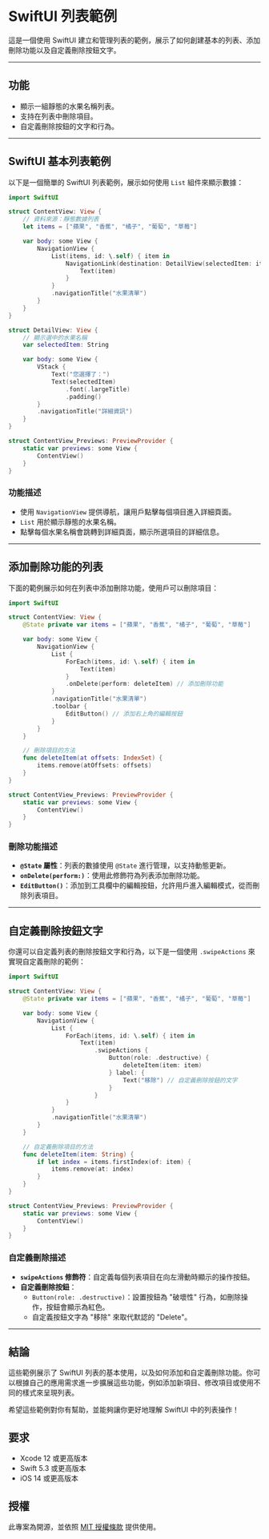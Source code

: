 
# SwiftUI 列表範例

這是一個使用 SwiftUI 建立和管理列表的範例，展示了如何創建基本的列表、添加刪除功能以及自定義刪除按鈕文字。

---

## **功能**

- 顯示一組靜態的水果名稱列表。
- 支持在列表中刪除項目。
- 自定義刪除按鈕的文字和行為。

---

## **SwiftUI 基本列表範例**

以下是一個簡單的 SwiftUI 列表範例，展示如何使用 `List` 組件來顯示數據：

```swift
import SwiftUI

struct ContentView: View {
    // 資料來源：靜態數據列表
    let items = ["蘋果", "香蕉", "橘子", "葡萄", "草莓"]

    var body: some View {
        NavigationView {
            List(items, id: \.self) { item in
                NavigationLink(destination: DetailView(selectedItem: item)) {
                    Text(item)
                }
            }
            .navigationTitle("水果清單")
        }
    }
}

struct DetailView: View {
    // 顯示選中的水果名稱
    var selectedItem: String

    var body: some View {
        VStack {
            Text("您選擇了：")
            Text(selectedItem)
                .font(.largeTitle)
                .padding()
        }
        .navigationTitle("詳細資訊")
    }
}

struct ContentView_Previews: PreviewProvider {
    static var previews: some View {
        ContentView()
    }
}
```

### **功能描述**
- 使用 `NavigationView` 提供導航，讓用戶點擊每個項目進入詳細頁面。
- `List` 用於顯示靜態的水果名稱。
- 點擊每個水果名稱會跳轉到詳細頁面，顯示所選項目的詳細信息。

---

## **添加刪除功能的列表**

下面的範例展示如何在列表中添加刪除功能，使用戶可以刪除項目：

```swift
import SwiftUI

struct ContentView: View {
    @State private var items = ["蘋果", "香蕉", "橘子", "葡萄", "草莓"]

    var body: some View {
        NavigationView {
            List {
                ForEach(items, id: \.self) { item in
                    Text(item)
                }
                .onDelete(perform: deleteItem) // 添加刪除功能
            }
            .navigationTitle("水果清單")
            .toolbar {
                EditButton() // 添加右上角的編輯按鈕
            }
        }
    }

    // 刪除項目的方法
    func deleteItem(at offsets: IndexSet) {
        items.remove(atOffsets: offsets)
    }
}

struct ContentView_Previews: PreviewProvider {
    static var previews: some View {
        ContentView()
    }
}
```

### **刪除功能描述**
- **`@State` 屬性**：列表的數據使用 `@State` 進行管理，以支持動態更新。
- **`onDelete(perform:)`**：使用此修飾符為列表添加刪除功能。
- **`EditButton()`**：添加到工具欄中的編輯按鈕，允許用戶進入編輯模式，從而刪除列表項目。

---

## **自定義刪除按鈕文字**

你還可以自定義列表的刪除按鈕文字和行為，以下是一個使用 `.swipeActions` 來實現自定義刪除的範例：

```swift
import SwiftUI

struct ContentView: View {
    @State private var items = ["蘋果", "香蕉", "橘子", "葡萄", "草莓"]

    var body: some View {
        NavigationView {
            List {
                ForEach(items, id: \.self) { item in
                    Text(item)
                        .swipeActions {
                            Button(role: .destructive) {
                                deleteItem(item: item)
                            } label: {
                                Text("移除") // 自定義刪除按鈕的文字
                            }
                        }
                }
            }
            .navigationTitle("水果清單")
        }
    }

    // 自定義刪除項目的方法
    func deleteItem(item: String) {
        if let index = items.firstIndex(of: item) {
            items.remove(at: index)
        }
    }
}

struct ContentView_Previews: PreviewProvider {
    static var previews: some View {
        ContentView()
    }
}
```

### **自定義刪除描述**
- **`swipeActions` 修飾符**：自定義每個列表項目在向左滑動時顯示的操作按鈕。
- **自定義刪除按鈕**：
  - `Button(role: .destructive)`：設置按鈕為 "破壞性" 行為，如刪除操作，按鈕會顯示為紅色。
  - 自定義按鈕文字為 "移除" 來取代默認的 "Delete"。

---

## **結論**

這些範例展示了 SwiftUI 列表的基本使用，以及如何添加和自定義刪除功能。你可以根據自己的應用需求進一步擴展這些功能，例如添加新項目、修改項目或使用不同的樣式來呈現列表。

希望這些範例對你有幫助，並能夠讓你更好地理解 SwiftUI 中的列表操作！

## **要求**
- Xcode 12 或更高版本
- Swift 5.3 或更高版本
- iOS 14 或更高版本

## **授權**

此專案為開源，並依照 [MIT 授權條款](LICENSE) 提供使用。

